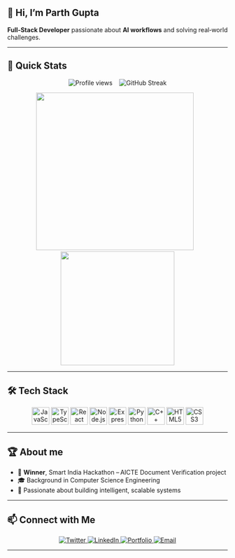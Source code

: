<p align="center">
  <h2>👋 Hi, I’m Parth Gupta</h2>
  <p><strong>Full‑Stack Developer</strong> passionate about <strong>AI workflows</strong> and solving real‑world challenges.</p>
</p>

---

## 🚀 Quick Stats
<p align="center">
  <img src="https://komarev.com/ghpvc/?username=theparthgupta&color=blue" alt="Profile views" />
  &nbsp;&nbsp;
  <img src="https://github-readme-streak-stats.herokuapp.com/?user=theparthgupta&theme=dark&hide_border=true" alt="GitHub Streak" />
</p>

<div align="center">
  <img src="https://github-readme-stats.vercel.app/api?username=theparthgupta&show_icons=true&theme=dark&count_private=true" width="360" />
  &nbsp;&nbsp;
  <img src="https://github-readme-stats.vercel.app/api/top-langs/?username=theparthgupta&layout=compact&theme=dark" width="260" />
</div>

---

## 🛠️ Tech Stack

<div align="center">
  <img src="https://cdn.jsdelivr.net/gh/devicons/devicon/icons/javascript/javascript-original.svg" height="40" alt="JavaScript" />
  <img src="https://cdn.jsdelivr.net/gh/devicons/devicon/icons/typescript/typescript-original.svg" height="40" alt="TypeScript" />
  <img src="https://cdn.jsdelivr.net/gh/devicons/devicon/icons/react/react-original.svg" height="40" alt="React" />
  <img src="https://cdn.jsdelivr.net/gh/devicons/devicon/icons/nodejs/nodejs-original.svg" height="40" alt="Node.js" />
  <img src="https://cdn.jsdelivr.net/gh/devicons/devicon/icons/express/express-original.svg" height="40" alt="Express" />
  <img src="https://cdn.jsdelivr.net/gh/devicons/devicon/icons/python/python-original.svg" height="40" alt="Python" />
  <img src="https://cdn.jsdelivr.net/gh/devicons/devicon/icons/cplusplus/cplusplus-original.svg" height="40" alt="C++" />
  <img src="https://cdn.jsdelivr.net/gh/devicons/devicon/icons/html5/html5-original.svg" height="40" alt="HTML5" />
  <img src="https://cdn.jsdelivr.net/gh/devicons/devicon/icons/css3/css3-original.svg" height="40" alt="CSS3" />
</div>

---

## 🏆 About me 
- 🥇 **Winner**, Smart India Hackathon  – AICTE Document Verification project  
- 🎓 Background in Computer Science Engineering  
- 🤖 Passionate about building intelligent, scalable systems  

---

## 📫 Connect with Me
<p align="center">
  <a href="https://x.com/the_parthgupta" target="_blank">  
    <img src="https://img.shields.io/badge/Twitter-1DA1F2?style=for-the-badge&logo=twitter&logoColor=white" alt="Twitter" />  
  </a>
  <a href="https://www.linkedin.com/in/parth-gupta07" target="_blank">  
    <img src="https://img.shields.io/badge/LinkedIn-0077B5?style=for-the-badge&logo=linkedin&logoColor=white" alt="LinkedIn" />  
  </a>
  <a href="https://parthgupta07.vercel.app/" target="_blank">  
    <img src="https://img.shields.io/badge/Portfolio-FF4081?style=for-the-badge&logo=vercel&logoColor=white" alt="Portfolio" />  
  </a>
  <a href="mailto:parth.gupt07@gmail.com">  
    <img src="https://img.shields.io/badge/Email-D14836?style=for-the-badge&logo=gmail&logoColor=white" alt="Email" />  
  </a>
</p>

---



